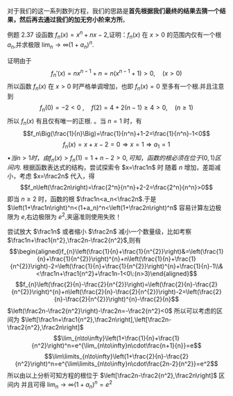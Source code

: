 对于我们的这一系列数列方程，我们的思路是**首先根据我们最终的结果去猜一个结果，然后再去通过我们的加无穷小阶来方所**。

例题 2.37 设函数 $f_n(x)=x^n+nx-2$,证明：$f_n(x)$ 在 $x>0$ 的范围内仅有一个根 $a_n$,并求极限 $\lim_n\to\infty(1+a_n)^n.$

证明由于
$$f_n'(x)=nx^{n-1}+n=n(x^{n-1}+1)>0,\quad(x>0)$$
所以函数 $f_n(x)$ 在 $x>0$ 时严格单调增加，也即 $f_n(x)=0$ 至多有一个根.并且注意到
$$f_n(0)=-2<0\:,\quad f(2)=4+2(n-1)\geqslant4>0,\quad(n\geqslant1)$$
所以 $f_n(x)$ 有且仅有唯一的正根.
。当 $n=1$ 时，有
$$f_n\Big(\frac{1}{n}\Big)=\frac{1}{n^n}+1-2=\frac{1}{n^n}-1<0$$
$$f_n(x)=x+x-2=0\Longrightarrow x=1\Longrightarrow a_1=1$$
$\bullet 当n>1时，由f_{n}(x)>f_{n}(1)=1+n-2>0,可知，函数的根必须在位于(0,1)区间内.$
根据函数表达式的结构，尝试探索令 $x=\frac1n$ 时
随着 $n$ 增加，差距减小，考虑 $x=\frac2n$ 代入，得
$$f_n\left(\frac2n\right)=\frac{2^n}{n^n}+2-2=\frac{2^n}{n^n}>0$$
即当 $n\geqslant2$ 时，函数的根 $\frac1n<a_n<\frac2n$.于是 $\left(1+\frac1n\right)^n<(1+a_n)^n<\left(1+\frac2n\right)^n$
容易计算左边极限为 $e$,右边极限为 $e^2$,夹逼准则使用失败！

尝试放大 $\frac1n$ 或者缩小 $\frac2n$ 减小一个数量级，比如考察 $\frac1n+\frac1{n^2},\frac2n-\frac2{n^2}$,则有
$$\begin{aligned}f_{n}\left(\frac{1}{n}+\frac{1}{n^{2}}\right)&=\left(\frac{1}{n}+\frac{1}{n^{2}}\right)^{n}+n\left(\frac{1}{n}+\frac{1}{n^{2}}\right)-2=\left(\frac{1}{n}+\frac{1}{n^{2}}\right)^{n}+\frac{1}{n}-1\\&<\frac1n+\frac1{n^2}+\frac1n-1<0\:(n>3)\end{aligned}$$
$$f_{n}\left(\frac{2}{n}-\frac{2}{n^{2}}\right)=\left(\frac{2}{n}-\frac{2}{n^{2}}\right)^{n}+n\left(\frac{2}{n}-\frac{2}{n^{2}}\right)-2=\left(\frac{2}{n}-\frac{2}{n^{2}}\right)^{n}-\frac{2}{n}$$
$\left(\frac2n-\frac2{n^2}\right)-\frac2n=-\frac2{n^2}<0$
所以可以考虑的区间为 $\left[\frac1n+\frac1{n^2},\frac2n\right],\left[\frac2n-\frac2{n^2},\frac2n\right]$
$$\lim_{n\to\infty}\left(1+\frac{1}{n}+\frac{1}{n^2}\right)^n=e^{\lim_{n\to\infty}n\cdot\frac{n+1}{n}}=e$$
$$\lim\limits_{n\to\infty}\left(1+\frac{2}{n}-\frac{2}{n^2}\right)^n=e^{\lim\limits_{n\to\infty}n\cdot\frac{2n-2}{n^2}}=e^2$$
所以由以上分析可知方程的根位于 $\left[\frac2n-\frac2{n^2},\frac2n\right]$ 区间内
并且可得 $\lim_n\to\infty(1+a_n)^n=e^2$
